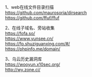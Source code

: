 1、web在线文件目录扫描  
https://github.com/maurosoria/dirsearch  
https://github.com/ffuf/ffuf

2、在线子域名、旁站收集  
https://fofa.so/  
https://www.yunsee.cn/  
https://fp.shuziguanxing.com/#/  
https://phpinfo.me/domain/

3、乌云历史漏洞库  
https://wooyun.x10sec.org/  
http://wy.zone.ci/
